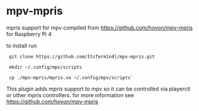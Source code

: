 # mpv-mpris
mpris support for mpv
compiled from https://github.com/hoyon/mpv-mpris for Raspberry Pi 4

to install run 
```
 git clone https://github.com/ItsTerm1n4l/mpv-mpris.git

 mkdir ~/.config/mpv/scripts

 cp ./mpv-mpris/mpris.so ~/.config/mpv/scripts`
 ```
This plugin adds mpris support to mpv so it can be controlled via playerctl or other mpris controllers.
for more information see https://github.com/hoyon/mpv-mpris
